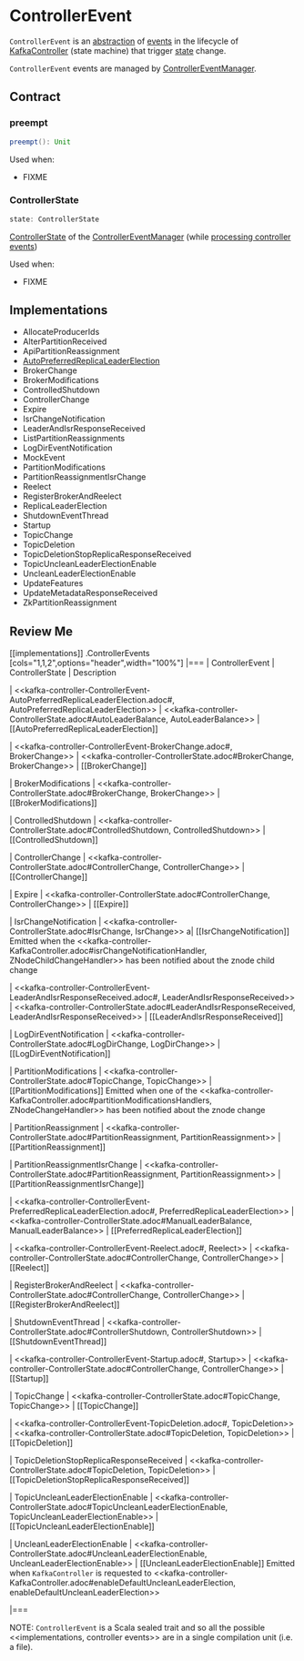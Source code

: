 # ControllerEvent

`ControllerEvent` is an [abstraction](#contract) of [events](#implementations) in the lifecycle of [KafkaController](KafkaController.md) (state machine) that trigger [state](#state) change.

`ControllerEvent` events are managed by [ControllerEventManager](ControllerEventManager.md).

## Contract

### <span id="preempt"> preempt

```scala
preempt(): Unit
```

Used when:

* FIXME

### <span id="state"> ControllerState

```scala
state: ControllerState
```

[ControllerState](ControllerState.md) of the [ControllerEventManager](ControllerEventManager.md) (while [processing controller events](ControllerEventThread.md#doWork))

Used when:

* FIXME

## Implementations

* AllocateProducerIds
* AlterPartitionReceived
* ApiPartitionReassignment
* [AutoPreferredReplicaLeaderElection](events/AutoPreferredReplicaLeaderElection.md)
* BrokerChange
* BrokerModifications
* ControlledShutdown
* ControllerChange
* Expire
* IsrChangeNotification
* LeaderAndIsrResponseReceived
* ListPartitionReassignments
* LogDirEventNotification
* MockEvent
* PartitionModifications
* PartitionReassignmentIsrChange
* Reelect
* RegisterBrokerAndReelect
* ReplicaLeaderElection
* ShutdownEventThread
* Startup
* TopicChange
* TopicDeletion
* TopicDeletionStopReplicaResponseReceived
* TopicUncleanLeaderElectionEnable
* UncleanLeaderElectionEnable
* UpdateFeatures
* UpdateMetadataResponseReceived
* ZkPartitionReassignment

## Review Me

[[implementations]]
.ControllerEvents
[cols="1,1,2",options="header",width="100%"]
|===
| ControllerEvent
| ControllerState
| Description

| <<kafka-controller-ControllerEvent-AutoPreferredReplicaLeaderElection.adoc#, AutoPreferredReplicaLeaderElection>>
| <<kafka-controller-ControllerState.adoc#AutoLeaderBalance, AutoLeaderBalance>>
| [[AutoPreferredReplicaLeaderElection]]

| <<kafka-controller-ControllerEvent-BrokerChange.adoc#, BrokerChange>>
| <<kafka-controller-ControllerState.adoc#BrokerChange, BrokerChange>>
| [[BrokerChange]]

| BrokerModifications
| <<kafka-controller-ControllerState.adoc#BrokerChange, BrokerChange>>
| [[BrokerModifications]]

| ControlledShutdown
| <<kafka-controller-ControllerState.adoc#ControlledShutdown, ControlledShutdown>>
| [[ControlledShutdown]]

| ControllerChange
| <<kafka-controller-ControllerState.adoc#ControllerChange, ControllerChange>>
| [[ControllerChange]]

| Expire
| <<kafka-controller-ControllerState.adoc#ControllerChange, ControllerChange>>
| [[Expire]]

| IsrChangeNotification
| <<kafka-controller-ControllerState.adoc#IsrChange, IsrChange>>
a| [[IsrChangeNotification]] Emitted when the <<kafka-controller-KafkaController.adoc#isrChangeNotificationHandler, ZNodeChildChangeHandler>> has been notified about the znode child change

| <<kafka-controller-ControllerEvent-LeaderAndIsrResponseReceived.adoc#, LeaderAndIsrResponseReceived>>
| <<kafka-controller-ControllerState.adoc#LeaderAndIsrResponseReceived, LeaderAndIsrResponseReceived>>
| [[LeaderAndIsrResponseReceived]]

| LogDirEventNotification
| <<kafka-controller-ControllerState.adoc#LogDirChange, LogDirChange>>
| [[LogDirEventNotification]]

| PartitionModifications
| <<kafka-controller-ControllerState.adoc#TopicChange, TopicChange>>
| [[PartitionModifications]] Emitted when one of the <<kafka-controller-KafkaController.adoc#partitionModificationsHandlers, ZNodeChangeHandler>> has been notified about the znode change

| PartitionReassignment
| <<kafka-controller-ControllerState.adoc#PartitionReassignment, PartitionReassignment>>
| [[PartitionReassignment]]

| PartitionReassignmentIsrChange
| <<kafka-controller-ControllerState.adoc#PartitionReassignment, PartitionReassignment>>
| [[PartitionReassignmentIsrChange]]

| <<kafka-controller-ControllerEvent-PreferredReplicaLeaderElection.adoc#, PreferredReplicaLeaderElection>>
| <<kafka-controller-ControllerState.adoc#ManualLeaderBalance, ManualLeaderBalance>>
| [[PreferredReplicaLeaderElection]]

| <<kafka-controller-ControllerEvent-Reelect.adoc#, Reelect>>
| <<kafka-controller-ControllerState.adoc#ControllerChange, ControllerChange>>
| [[Reelect]]

| RegisterBrokerAndReelect
| <<kafka-controller-ControllerState.adoc#ControllerChange, ControllerChange>>
| [[RegisterBrokerAndReelect]]

| ShutdownEventThread
| <<kafka-controller-ControllerState.adoc#ControllerShutdown, ControllerShutdown>>
| [[ShutdownEventThread]]

| <<kafka-controller-ControllerEvent-Startup.adoc#, Startup>>
| <<kafka-controller-ControllerState.adoc#ControllerChange, ControllerChange>>
| [[Startup]]

| TopicChange
| <<kafka-controller-ControllerState.adoc#TopicChange, TopicChange>>
| [[TopicChange]]

| <<kafka-controller-ControllerEvent-TopicDeletion.adoc#, TopicDeletion>>
| <<kafka-controller-ControllerState.adoc#TopicDeletion, TopicDeletion>>
| [[TopicDeletion]]

| TopicDeletionStopReplicaResponseReceived
| <<kafka-controller-ControllerState.adoc#TopicDeletion, TopicDeletion>>
| [[TopicDeletionStopReplicaResponseReceived]]

| TopicUncleanLeaderElectionEnable
| <<kafka-controller-ControllerState.adoc#TopicUncleanLeaderElectionEnable, TopicUncleanLeaderElectionEnable>>
| [[TopicUncleanLeaderElectionEnable]]

| UncleanLeaderElectionEnable
| <<kafka-controller-ControllerState.adoc#UncleanLeaderElectionEnable, UncleanLeaderElectionEnable>>
| [[UncleanLeaderElectionEnable]] Emitted when `KafkaController` is requested to <<kafka-controller-KafkaController.adoc#enableDefaultUncleanLeaderElection, enableDefaultUncleanLeaderElection>>

|===

NOTE: `ControllerEvent` is a Scala sealed trait and so all the possible <<implementations, controller events>> are in a single compilation unit (i.e. a file).
